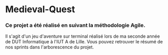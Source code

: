 # Medieval-Quest

### Ce projet a été réalisé en suivant la méthodologie Agile.

Il s'agit d'un jeu d'aventure sur terminal réalisé lors de ma seconde année de DUT Informatique à l'IUT A de Lille. Vous pouvez retrouver le résumé de nos sprints dans l'arborescence du projet.
